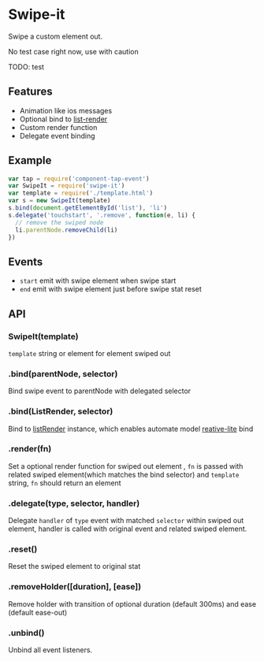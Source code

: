 # Swipe-it

Swipe a custom element out.

No test case right now, use with caution

TODO: test

## Features

* Animation like ios messages
* Optional bind to [list-render](https://github.com/chemzqm/list-render)
* Custom render function
* Delegate event binding

## Example

``` js
var tap = require('component-tap-event')
var SwipeIt = require('swipe-it')
var template = require('./template.html')
var s = new SwipeIt(template)
s.bind(document.getElementById('list'), 'li')
s.delegate('touchstart', '.remove', function(e, li) {
  // remove the swiped node
  li.parentNode.removeChild(li)
})
```

## Events

* `start` emit with swipe element when swipe start
* `end` emit with swipe element just before swipe stat reset

## API

### SwipeIt(template)

`template` string or element for element swiped out

### .bind(parentNode, selector)

Bind swipe event to parentNode with delegated selector

### .bind(ListRender, selector)

Bind to [listRender](https://github.com/chemzqm/list-render) instance, which enables automate model [reative-lite](https://github.com/chemzqm/reactive-lite) bind

### .render(fn)

Set a optional render function for swiped out element , `fn` is passed with related swiped element(which matches the bind selector) and `template` string, `fn` should return an element

### .delegate(type, selector, handler)

Delegate `handler` of `type` event with matched `selector` within swiped out element, handler is called with original event and related swiped element.

### .reset()

Reset the swiped element to original stat

### .removeHolder([duration], [ease])

Remove holder with transition of optional duration (default 300ms) and ease (default ease-out)

### .unbind()

Unbind all event listeners.
